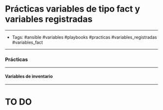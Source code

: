 # Prácticas variables de tipo fact y variables registradas

-----
- Tags: #ansible #variables #playbooks #practicas #variables_registradas #variables_fact 
-----

### Prácticas
-----

#### Variables de inventario
-----

# **TO DO**